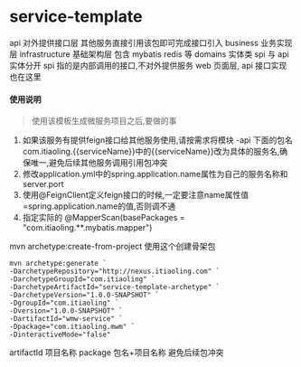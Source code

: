 # service-template


api 对外提供接口层 其他服务直接引用该包即可完成接口引入
business 业务实现层
infrastructure 基础架构层 包含 mybatis redis 等
domains 实体类 spi 与 api 实体分开
spi 指的是内部调用的接口,不对外提供服务
web 页面层, api 接口实现也在这里

#### 使用说明

> 使用该模板生成微服务项目之后,要做的事

1. 如果该服务有提供feign接口给其他服务使用,请按需求将模块 -api 下面的包名com.itiaoling.{{serviceName}}中的{{serviceName}}改为具体的服务名,确保唯一,避免后续其他服务调用引用包冲突
2. 修改application.yml中的spring.application.name属性为自己的服务名称和server.port
3. 使用@FeignClient定义feign接口的时候,一定要注意name属性值=spring.application.name的值,否则调不通 
4. 指定实际的 @MapperScan(basePackages = "com.itiaoling.**.mybatis.mapper") 


mvn archetype:create-from-project 使用这个创建骨架包

```
mvn archetype:generate `
-DarchetypeRepository="http://nexus.itiaoling.com" `
-DarchetypeGroupId="com.itiaoling" `
-DarchetypeArtifactId="service-template-archetype" `
-DarchetypeVersion="1.0.0-SNAPSHOT" `
-DgroupId="com.itiaoling" `
-Dversion="1.0.0-SNAPSHOT" `
-DartifactId="wmw-service" `
-Dpackage="com.itiaoling.mwm" `
-DinteractiveMode="false"
```
artifactId 项目名称
package 包名+项目名称 避免后续包冲突
